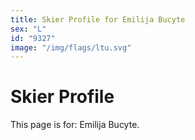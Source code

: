 ```yaml
---
title: Skier Profile for Emilija Bucyte
sex: "L"
id: "9327"
image: "/img/flags/ltu.svg" 
---
```


# Skier Profile

This page is for: Emilija Bucyte.
    